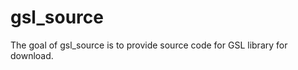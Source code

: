 
<!-- README.md is generated from README.Rmd. Please edit that file -->

# gsl\_source

<!-- badges: start -->

<!-- badges: end -->

The goal of gsl\_source is to provide source code for GSL library for
download.
